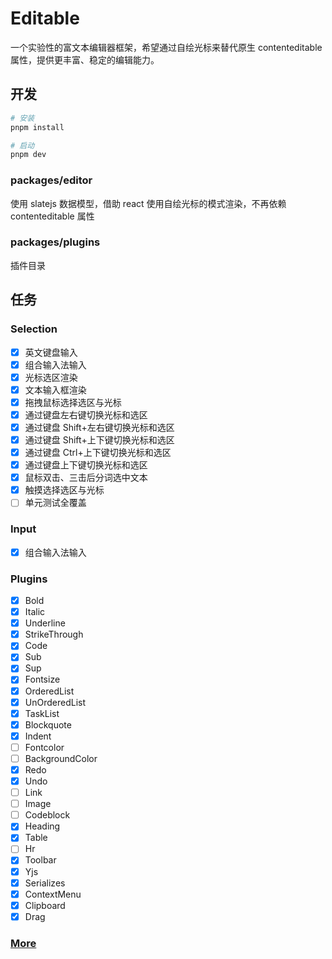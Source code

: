 # Editable

一个实验性的富文本编辑器框架，希望通过自绘光标来替代原生 contenteditable 属性，提供更丰富、稳定的编辑能力。

## 开发

```bash
# 安装
pnpm install

# 启动
pnpm dev

```

### packages/editor

使用 slatejs 数据模型，借助 react 使用自绘光标的模式渲染，不再依赖 contenteditable 属性

### packages/plugins

插件目录

## 任务

### Selection

- [x] 英文键盘输入
- [x] 组合输入法输入
- [x] 光标选区渲染
- [x] 文本输入框渲染
- [x] 拖拽鼠标选择选区与光标
- [x] 通过键盘左右键切换光标和选区
- [x] 通过键盘 Shift+左右键切换光标和选区
- [x] 通过键盘 Shift+上下键切换光标和选区
- [x] 通过键盘 Ctrl+上下键切换光标和选区
- [x] 通过键盘上下键切换光标和选区
- [x] 鼠标双击、三击后分词选中文本
- [x] 触摸选择选区与光标
- [ ] 单元测试全覆盖

### Input

- [x] 组合输入法输入

### Plugins

- [x] Bold
- [x] Italic
- [x] Underline
- [x] StrikeThrough
- [x] Code
- [x] Sub
- [x] Sup
- [x] Fontsize
- [x] OrderedList
- [x] UnOrderedList
- [x] TaskList
- [x] Blockquote
- [x] Indent
- [ ] Fontcolor
- [ ] BackgroundColor
- [x] Redo
- [x] Undo
- [ ] Link
- [ ] Image
- [ ] Codeblock
- [x] Heading
- [x] Table
- [ ] Hr
- [x] Toolbar
- [x] Yjs
- [x] Serializes
- [x] ContextMenu
- [x] Clipboard
- [x] Drag

### [More](https://github.com/orgs/editablejs/projects/1/views/1)
